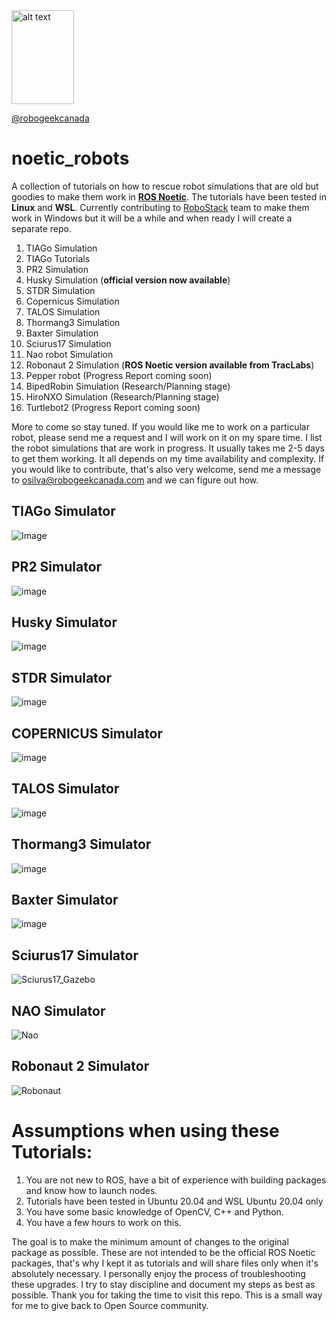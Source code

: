 <img src="https://github.com/robogeekcanada/noetic_robots/blob/main/images/RG-logo.jpg" alt="alt text" width=100 height=150>

[@robogeekcanada](https://robo-geek.ca/)

# noetic_robots

A collection of tutorials on how to rescue robot simulations that are old but goodies to make them work in **[ROS Noetic](http://wiki.ros.org/noetic)**.
The tutorials have been tested in **Linux** and **WSL**. Currently contributing to [RoboStack](https://github.com/RoboStack/ros-noetic) team to make them work in Windows but it will be a while and when ready I will create a separate repo.

1. TIAGo Simulation
2. TIAGo Tutorials
3. PR2 Simulation
4. Husky Simulation (**official version now available**)
5. STDR Simulation
6. Copernicus Simulation
7. TALOS Simulation
8. Thormang3 Simulation
9. Baxter Simulation
10. Sciurus17 Simulation
11. Nao robot Simulation
12. Robonaut 2 Simulation (**ROS Noetic version available from TracLabs**)
13. Pepper robot (Progress Report coming soon) 
14. BipedRobin Simulation (Research/Planning stage)
15. HiroNXO Simulation (Research/Planning stage)
16. Turtlebot2 (Progress Report coming soon)

More to come so stay tuned. If you would like me to work on a particular robot, please send me a request and I will work on it on my spare time. I list the robot simulations that are work in progress. It usually takes me 2-5 days to get them working. It all depends on my time availability and complexity. If you would like to contribute, that's also very welcome, send me a message to osilva@robogeekcanada.com and we can figure out how. 

## TIAGo Simulator
![Image](https://github.com/robogeekcanada/noetic_robots/blob/main/images/Tiago%20Simulation.gif)

## PR2 Simulator
![image](https://github.com/robogeekcanada/noetic_robots/blob/main/images/PR2%20Simulation%20RG%20RN.gif)

## Husky Simulator
![image](https://github.com/robogeekcanada/noetic_robots/blob/main/images/Husky%20Simulator%20RG%20RN.gif)

## STDR Simulator
![image](https://github.com/robogeekcanada/noetic_robots/blob/main/images/STDR%20Simulator%20RG%20RN.gif)

## COPERNICUS Simulator
![image](https://github.com/robogeekcanada/noetic_robots/blob/main/images/Copernicus-RG-RN.gif)

## TALOS Simulator
![image](https://github.com/robogeekcanada/noetic_robots/blob/main/images/Talos-Simulator-RG-RN.gif)

## Thormang3 Simulator
![image](https://github.com/robogeekcanada/noetic_robots/blob/main/Thormang3_Simulation.PNG)

## Baxter Simulator
![image](https://github.com/robogeekcanada/noetic_robots/blob/main/images/Baxter%20simulator.PNG)

## Sciurus17 Simulator
![Sciurus17_Gazebo](https://github.com/robogeekcanada/noetic_robots/blob/main/images/Sciurus17_Gazebo.PNG)

## NAO Simulator
![Nao](https://github.com/robogeekcanada/noetic_robots/blob/main/images/nao_tutorial/nao_controller_camera.jpg)

## Robonaut 2 Simulator
![Robonaut](https://github.com/robogeekcanada/noetic_robots/blob/main/images/Robonaut_animation%20RG%20RN%20logo.gif)

# Assumptions when using these Tutorials:

1. You are not new to ROS, have a bit of experience with building packages and know how to launch nodes.
2. Tutorials have been tested in Ubuntu 20.04 and WSL Ubuntu 20.04 only
3. You have some basic knowledge of OpenCV, C++ and Python.
4. You have a few hours to work on this. 

The goal is to make the minimum amount of changes to the original package as possible. These are not intended to be the official ROS Noetic packages, that's why I kept it as tutorials and will share files only when it's absolutely necessary. I personally enjoy the process of troubleshooting these upgrades. I try to stay discipline and document my steps as best as possible. Thank you for taking the time to visit this repo. This is a small way for me to give back to Open Source community.
